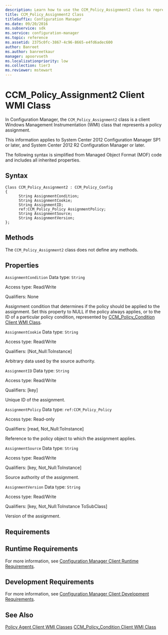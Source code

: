 ```yaml
---
description: Learn how to use the CCM_Policy_Assignment2 class to represent a policy assignment in Configuration Manager.
title: CCM_Policy_Assignment2 Class
titleSuffix: Configuration Manager
ms.date: 09/20/2016
ms.subservice: sdk
ms.service: configuration-manager
ms.topic: reference
ms.assetid: 2375c0fc-3867-4c96-8665-e4fd6adec600
author: Banreet
ms.author: banreetkaur
manager: apoorvseth
ms.localizationpriority: low
ms.collection: tier3
ms.reviewer: mstewart
---
```

# CCM_Policy_Assignment2 Client WMI Class
In Configuration Manager, the `CCM_Policy_Assignment2` class is a client Windows Management Instrumentation (WMI) class that represents a policy assignment.

 This information applies to System Center 2012 Configuration Manager SP1 or later, and System Center 2012 R2 Configuration Manager or later.

 The following syntax is simplified from Managed Object Format (MOF) code and includes all inherited properties.

## Syntax

```
Class CCM_Policy_Assignment2 : CCM_Policy_Config
{
      String AssignmentCondition;
      String AssignmentCookie;
      String AssignmentID;
      ref:CCM_Policy_Policy AssignmentPolicy;
      String AssignmentSource;
      String AssignmentVersion;
};
```

## Methods
 The `CCM_Policy_Assignment2` class does not define any methods.

## Properties
 `AssignmentCondition`
 Data type: `String`

 Access type: Read/Write

 Qualifiers: None

 Assignment condition that determines if the policy should be applied to the assignment. Set this property to NULL if the policy always applies, or to the ID of a particular policy condition, represented by [CCM_Policy_Condition Client WMI Class](../../../../../develop/reference/core/clients/client-classes/ccm_policy_condition-client-wmi-class.md).

 `AssignmentCookie`
 Data type: `String`

 Access type: Read/Write

 Qualifiers: [Not_Null:ToInstance]

 Arbitrary data used by the source authority.

 `AssignmentID`
 Data type: `String`

 Access type: Read/Write

 Qualifiers: [key]

 Unique ID of the assignment.

 `AssignmentPolicy`
 Data type: `ref:CCM_Policy_Policy`

 Access type: Read-only

 Qualifiers: [read, Not_Null:ToInstance]

 Reference to the policy object to which the assignment applies.

 `AssignmentSource`
 Data type: `String`

 Access type: Read/Write

 Qualifiers: [key, Not_Null:ToInstance]

 Source authority of the assignment.

 `AssignmentVersion`
 Data type: `String`

 Access type: Read/Write

 Qualifiers: [key, Not_Null:ToInstance ToSubClass]

 Version of the assignment.

## Requirements

## Runtime Requirements
 For more information, see [Configuration Manager Client Runtime Requirements](../../../../../develop/core/reqs/client-runtime-requirements.md).

## Development Requirements
 For more information, see [Configuration Manager Client Development Requirements](../../../../../develop/core/reqs/client-development-requirements.md).

## See Also
 [Policy Agent Client WMI Classes](../../../../../develop/reference/core/clients/client-classes/policy-agent-client-wmi-classes.md)
 [CCM_Policy_Condition Client WMI Class](../../../../../develop/reference/core/clients/client-classes/ccm_policy_condition-client-wmi-class.md)
